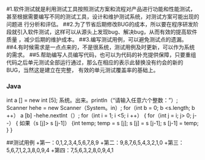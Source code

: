 #1.软件测试就是利用测试工具按照测试方案和流程对产品进行功能和性能测试，甚至根据需要编写不同的测试工具，设计和维护测试系统，对测试方案可能出现的问题进
行分析和评估。
##2.为了节省后期修改BUG的成本，所以要在程序研发阶段就引入软件测试，这样可以从源头上发现bug、解决bug，从而有效的提高软件质量 ，减少后期的维护成本。
##3.编写测试用例，可以避免测试点的遗漏。
##4.有时候需求是一点点来的，不是很系统，测试用例及时更新，可以作为系统的需求。
##5.帮助编写人员编写代码，也可以为代码的补充提供保障，只要重组代码之后单元测试全部运行通过，那么在相应的表示此替换没有约会的新的BUG，当然这是建立在完整，
有效的单元测试覆盖率的基础上。


### Java
int a [] = new int [5];
系统。出来。println（“请输入任意六个整数：”）;
Scanner hehe = new Scanner（System。in）;
for（int b = 0; b <s.length; b ++）
        a [b] -hehe.nextInt（）;
for（int i = 1; i <5; i ++）
{
        for（int j = i; j> 0; j--）
        {
              如果（s [j]> s [j-1]）
        {int temp;
            temp = s [j];
            s [j] = s [j-1];
            s [j-1] = temp;
         }
}

##测试用例
+第一：0,1,2,3,4,5,6,7,8,9
+第二：9,8,7,6,5,4,3,2,1,0
+第三：5,6,7,1,2,3,8,0,9,4
+第四：7,5,6,3,2,8,0,9,4,1
